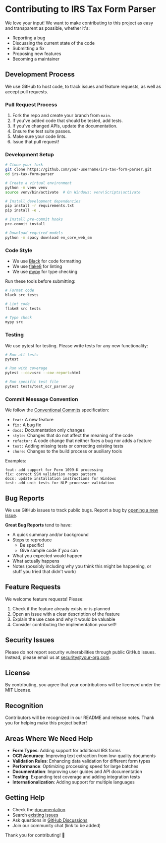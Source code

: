 # Contributing to IRS Tax Form Parser

We love your input! We want to make contributing to this project as easy and transparent as possible, whether it's:

- Reporting a bug
- Discussing the current state of the code
- Submitting a fix
- Proposing new features
- Becoming a maintainer

## Development Process

We use GitHub to host code, to track issues and feature requests, as well as accept pull requests.

### Pull Request Process

1. Fork the repo and create your branch from `main`.
2. If you've added code that should be tested, add tests.
3. If you've changed APIs, update the documentation.
4. Ensure the test suite passes.
5. Make sure your code lints.
6. Issue that pull request!

### Development Setup

```bash
# Clone your fork
git clone https://github.com/your-username/irs-tax-form-parser.git
cd irs-tax-form-parser

# Create a virtual environment
python -m venv venv
source venv/bin/activate  # On Windows: venv\Scripts\activate

# Install development dependencies
pip install -r requirements.txt
pip install -e .

# Install pre-commit hooks
pre-commit install

# Download required models
python -m spacy download en_core_web_sm
```

### Code Style

- We use [Black](https://black.readthedocs.io/) for code formatting
- We use [flake8](https://flake8.pycqa.org/) for linting
- We use [mypy](http://mypy-lang.org/) for type checking

Run these tools before submitting:

```bash
# Format code
black src tests

# Lint code
flake8 src tests

# Type check
mypy src
```

### Testing

We use pytest for testing. Please write tests for any new functionality:

```bash
# Run all tests
pytest

# Run with coverage
pytest --cov=src --cov-report=html

# Run specific test file
pytest tests/test_ocr_parser.py
```

### Commit Message Convention

We follow the [Conventional Commits](https://conventionalcommits.org/) specification:

- `feat:` A new feature
- `fix:` A bug fix
- `docs:` Documentation only changes
- `style:` Changes that do not affect the meaning of the code
- `refactor:` A code change that neither fixes a bug nor adds a feature
- `test:` Adding missing tests or correcting existing tests
- `chore:` Changes to the build process or auxiliary tools

Examples:
```
feat: add support for Form 1099-K processing
fix: correct SSN validation regex pattern
docs: update installation instructions for Windows
test: add unit tests for NLP processor validation
```

## Bug Reports

We use GitHub issues to track public bugs. Report a bug by [opening a new issue](https://github.com/your-org/irs-tax-form-parser/issues).

**Great Bug Reports** tend to have:

- A quick summary and/or background
- Steps to reproduce
  - Be specific!
  - Give sample code if you can
- What you expected would happen
- What actually happens
- Notes (possibly including why you think this might be happening, or stuff you tried that didn't work)

## Feature Requests

We welcome feature requests! Please:

1. Check if the feature already exists or is planned
2. Open an issue with a clear description of the feature
3. Explain the use case and why it would be valuable
4. Consider contributing the implementation yourself!

## Security Issues

Please do not report security vulnerabilities through public GitHub issues. Instead, please email us at security@your-org.com.

## License

By contributing, you agree that your contributions will be licensed under the MIT License.

## Recognition

Contributors will be recognized in our README and release notes. Thank you for helping make this project better!

## Areas Where We Need Help

- **Form Types**: Adding support for additional IRS forms
- **OCR Accuracy**: Improving text extraction from low-quality documents
- **Validation Rules**: Enhancing data validation for different form types
- **Performance**: Optimizing processing speed for large batches
- **Documentation**: Improving user guides and API documentation
- **Testing**: Expanding test coverage and adding integration tests
- **Internationalization**: Adding support for multiple languages

## Getting Help

- Check the [documentation](README.md)
- Search [existing issues](https://github.com/your-org/irs-tax-form-parser/issues)
- Ask questions in [GitHub Discussions](https://github.com/your-org/irs-tax-form-parser/discussions)
- Join our community chat (link to be added)

Thank you for contributing! 🎉